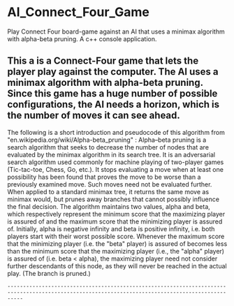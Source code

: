 # AI_Connect_Four_Game
Play Connect Four board-game against an AI that uses a minimax algorithm with alpha-beta pruning. A c++ console application.

This a is a Connect-Four game that lets the player play against the computer.
The AI uses a minimax algorithm with alpha-beta pruning.
Since this game has a huge number of possible configurations, the AI needs a horizon, which is the number of moves it can see ahead.
----------------------------------------------------------------------------------------------------------------------------------------------------
The following is a short introduction and pseudocode of this algorithm from "en.wikipedia.org/wiki/Alpha-beta_pruning" :
Alpha–beta pruning is a search algorithm that seeks to decrease the number of nodes that are evaluated by the minimax algorithm in its search tree.
It is an adversarial search algorithm used commonly for machine playing of two-player games (Tic-tac-toe, Chess, Go, etc.).
It stops evaluating a move when at least one possibility has been found that proves the move to be worse than a previously examined move.
Such moves need not be evaluated further. When applied to a standard minimax tree, it returns the same move as minimax would,
but prunes away branches that cannot possibly influence the final decision.
The algorithm maintains two values, alpha and beta,
which respectively represent the minimum score that the maximizing player is assured of
and the maximum score that the minimizing player is assured of.
Initially, alpha is negative infinity and beta is positive infinity, i.e. both players start with their worst possible score.
Whenever the maximum score that the minimizing player (i.e. the "beta" player) is assured of
becomes less than the minimum score that the maximizing player (i.e., the "alpha" player) is assured of (i.e. beta < alpha),
the maximizing player need not consider further descendants of this node, as they will never be reached in the actual play. (The branch is pruned.)
    
    -------------------------------------------------------------------------------------------------------------------------------------------------
    
